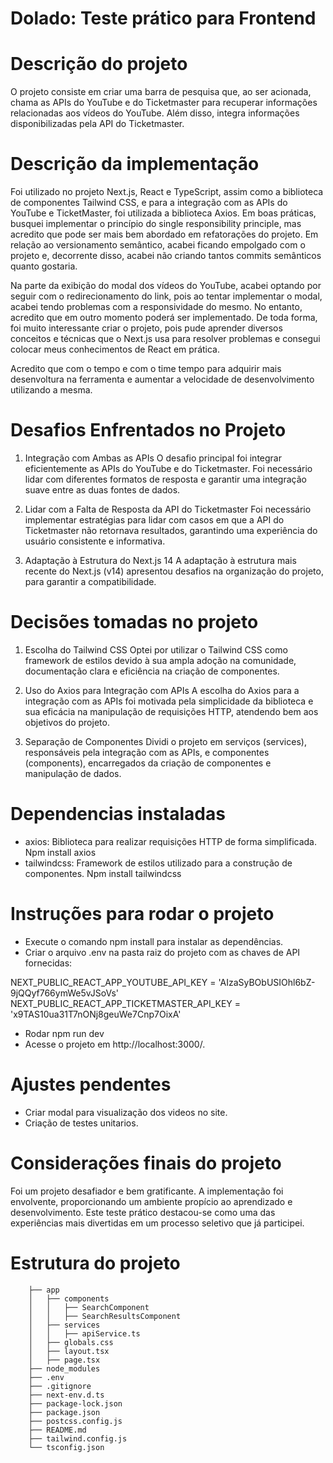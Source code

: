 # Dolado: Teste prático para Frontend
# Descrição do projeto

O projeto consiste em criar uma barra de pesquisa que, ao ser acionada, chama as APIs do YouTube e do Ticketmaster para recuperar informações relacionadas aos vídeos do YouTube. Além disso, integra informações disponibilizadas pela API do Ticketmaster.

# Descrição da implementação

Foi utilizado no projeto Next.js, React e TypeScript, assim como a biblioteca de componentes Tailwind CSS, e para a integração com as APIs do YouTube e TicketMaster, foi utilizada a biblioteca Axios. Em boas práticas, busquei implementar o princípio do single responsibility principle, mas acredito que pode ser mais bem abordado em refatorações do projeto. Em relação ao versionamento semântico, acabei ficando empolgado com o projeto e, decorrente disso, acabei não criando tantos commits semânticos quanto gostaria.

Na parte da exibição do modal dos vídeos do YouTube, acabei optando por seguir com o redirecionamento do link, pois ao tentar implementar o modal, acabei tendo problemas com a responsividade do mesmo. No entanto, acredito que em outro momento poderá ser implementado. De toda forma, foi muito interessante criar o projeto, pois pude aprender diversos conceitos e técnicas que o Next.js usa para resolver problemas e consegui colocar meus conhecimentos de React em prática.

Acredito que com o tempo e com o time tempo para adquirir mais desenvoltura na ferramenta e aumentar a velocidade de desenvolvimento utilizando a mesma. 

# Desafios Enfrentados no Projeto

1. Integração com Ambas as APIs
O desafio principal foi integrar eficientemente as APIs do YouTube e do Ticketmaster. Foi necessário lidar com diferentes formatos de resposta e garantir uma integração suave entre as duas fontes de dados.

2. Lidar com a Falta de Resposta da API do Ticketmaster
Foi necessário implementar estratégias para lidar com casos em que a API do Ticketmaster não retornava resultados, garantindo uma experiência do usuário consistente e informativa.

3. Adaptação à Estrutura do Next.js 14
A adaptação à estrutura mais recente do Next.js (v14) apresentou desafios na organização do projeto, para garantir a compatibilidade.

# Decisões tomadas no projeto

1. Escolha do Tailwind CSS
Optei por utilizar o Tailwind CSS como framework de estilos devido à sua ampla adoção na comunidade, documentação clara e eficiência na criação de componentes.

2. Uso do Axios para Integração com APIs
A escolha do Axios para a integração com as APIs foi motivada pela simplicidade da biblioteca e sua eficácia na manipulação de requisições HTTP, atendendo bem aos objetivos do projeto.

3. Separação de Componentes
Dividi o projeto em serviços (services), responsáveis pela integração com as APIs, e componentes (components), encarregados da criação de componentes e manipulação de dados.

# Dependencias instaladas

* axios: Biblioteca para realizar requisições HTTP de forma simplificada. Npm install axios
* tailwindcss: Framework de estilos utilizado para a construção de componentes. Npm install tailwindcss

# Instruções para rodar o projeto

* Execute o comando npm install para instalar as dependências.
* Criar o arquivo .env na pasta raiz do projeto com as chaves de API fornecidas:

NEXT_PUBLIC_REACT_APP_YOUTUBE_API_KEY = 'AIzaSyBObUSIOhl6bZ-9jQQyf766ymWe5vJSoVs'
NEXT_PUBLIC_REACT_APP_TICKETMASTER_API_KEY = 'x9TAS10ua31T7nONj8geuWe7Cnp7OixA'

* Rodar npm run dev
* Acesse o projeto em http://localhost:3000/.

# Ajustes pendentes

* Criar modal para visualização dos videos no site.
* Criação de testes unitarios.

# Considerações finais do projeto

Foi um projeto desafiador e bem gratificante. A implementação foi envolvente, proporcionando um ambiente propício ao aprendizado e desenvolvimento. Este teste prático destacou-se como uma das experiências mais divertidas em um processo seletivo que já participei.
# Estrutura do projeto

```plaintext
    ├── app
    │   ├── components
    │   │   ├── SearchComponent
    │   │   ├── SearchResultsComponent
    │   ├── services
    │   │   ├── apiService.ts
    │   ├── globals.css
    │   ├── layout.tsx    
    │   ├── page.tsx    
    ├── node_modules
    ├── .env
    ├── .gitignore
    ├── next-env.d.ts
    ├── package-lock.json
    ├── package.json
    ├── postcss.config.js   
    ├── README.md
    ├── tailwind.config.js
    └── tsconfig.json